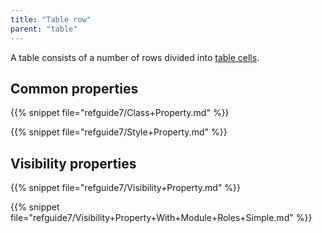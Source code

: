 ```yaml
---
title: "Table row"
parent: "table"
---
```



A table consists of a number of rows divided into [table cells](table-cell).

## Common properties

{{% snippet file="refguide7/Class+Property.md" %}}

{{% snippet file="refguide7/Style+Property.md" %}}

## Visibility properties

{{% snippet file="refguide7/Visibility+Property.md" %}}

{{% snippet file="refguide7/Visibility+Property+With+Module+Roles+Simple.md" %}}
